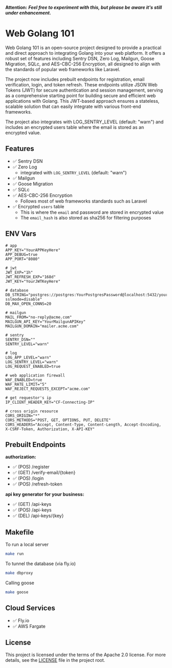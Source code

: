 **Attention:** ***Feel free to experiment with this, but please be aware it's still under enhancement.***


# Web Golang 101

Web Golang 101 is an open-source project designed to provide a practical and direct approach to integrating Golang into your web platform. It offers a robust set of features including Sentry DSN, Zero Log, Mailgun, Goose Migration, SQLc, and AES-CBC-256 Encryption, all designed to align with the standards of popular web frameworks like Laravel.

The project now includes prebuilt endpoints for registration, email verification, login, and token refresh. These endpoints utilize JSON Web Tokens (JWT) for secure authentication and session management, serving as a comprehensive starting point for building secure and efficient web applications with Golang. This JWT-based approach ensures a stateless, scalable solution that can easily integrate with various front-end frameworks.

The project also integrates with LOG_SENTRY_LEVEL (default: "warn") and includes an encrypted users table where the email is stored as an encrypted value.

## Features

- :white_check_mark: Sentry DSN
- :white_check_mark: Zero Log
    - integrated with `LOG_SENTRY_LEVEL` (default: "warn")
- :white_check_mark: Mailgun
- :white_check_mark: Goose Migration
- :white_check_mark: SQLc
- :white_check_mark: AES-CBC-256 Encryption
    - Follows most of web frameworks standards such as Laravel
- :white_check_mark: Encrypted `users` table
    - This is where the `email` and password are stored in encrypted value
    - The `email_hash` is also stored as sha256 for filtering purposes

## ENV Vars

```
# app
APP_KEY="YourAPPKeyHere"
APP_DEBUG=true
APP_PORT="8080"

# jwt
JWT_EXP="1h"
JWT_REFRESH_EXP="168d"
JWT_KEY="YourJWTKeyHere"

# database
DB_STRING="postgres://postgres:YourPostgresPassword@localhost:5432/your_database_dev?sslmode=disable"
DB_MAX_OPEN_CONNS=20

# mailgun
MAIL_FROM="no-reply@acme.com"
MAILGUN_API_KEY="YourMailgunAPIKey"
MAILGUN_DOMAIN="mailer.acme.com"

# sentry
SENTRY_DSN=""
SENTRY_LEVEL="warn"

# log
LOG_APP_LEVEL="warn"
LOG_SENTRY_LEVEL="warn"
LOG_REQUEST_ENABLED=true

# web application firewall
WAF_ENABLED=true
WAF_RATE_LIMIT="5"
WAF_REJECT_REQUESTS_EXCEPT="acme.com"

# get requestor's ip
IP_CLIENT_HEADER_KEY="CF-Connecting-IP"

# cross origin resource
CORS_ORIGIN="*"
CORS_METHODS="POST, GET, OPTIONS, PUT, DELETE"
CORS_HEADERS="Accept, Content-Type, Content-Length, Accept-Encoding, X-CSRF-Token, Authorization, X-API-KEY"
```

## Prebuilt Endpoints

**authorization:**

- :white_check_mark: (POS) /register
- :white_check_mark: (GET) /verify-email/{token}
- :white_check_mark: (POS) /login
- :white_check_mark: (POS) /refresh-token

**api key generator for your business:**

- :white_check_mark: (GET) /api-keys
- :white_check_mark: (POS) /api-keys
- :white_check_mark: (DEL) /api-keys/{key}

## Makefile

To run a local server

```bash
make run
```

To tunnel the database (via fly.io)

```bash
make dbproxy
```

Calling goose

```bash
make goose
```

## Cloud Services

- :white_check_mark: Fly.io
- :white_check_mark: AWS Fargate

## License

This project is licensed under the terms of the Apache 2.0 license. For more details, see the [LICENSE](LICENSE) file in the project root.
